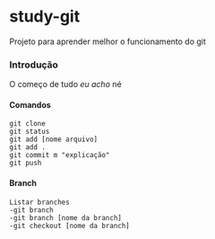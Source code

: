 # study-git
Projeto para aprender melhor o funcionamento do git

### Introdução
O começo de tudo
_eu acho_
né

#### Comandos
    git clone
    git status
    git add [nome arquivo]
    git add .
    git commit m "explicação"
    git push

#### Branch

    Listar branches
    -git branch
    -git branch [nome da branch]
    -git checkout [nome da branch]
